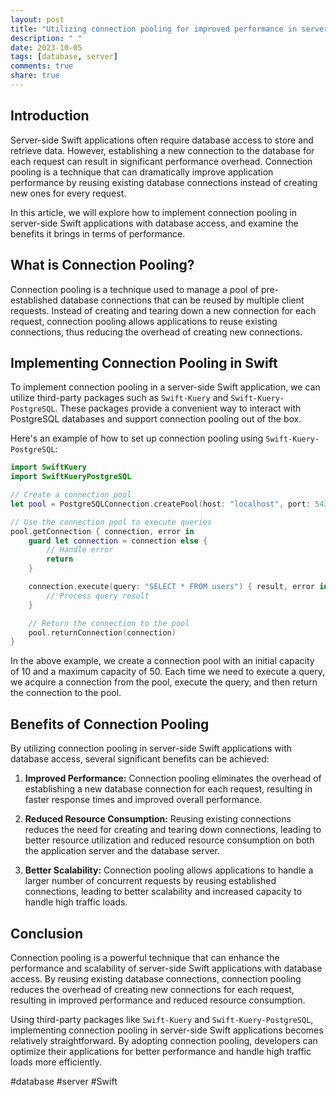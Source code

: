```yaml
---
layout: post
title: "Utilizing connection pooling for improved performance in server-side Swift applications with database access"
description: " "
date: 2023-10-05
tags: [database, server]
comments: true
share: true
---
```


## Introduction

Server-side Swift applications often require database access to store and retrieve data. However, establishing a new connection to the database for each request can result in significant performance overhead. Connection pooling is a technique that can dramatically improve application performance by reusing existing database connections instead of creating new ones for every request.

In this article, we will explore how to implement connection pooling in server-side Swift applications with database access, and examine the benefits it brings in terms of performance.

## What is Connection Pooling?

Connection pooling is a technique used to manage a pool of pre-established database connections that can be reused by multiple client requests. Instead of creating and tearing down a new connection for each request, connection pooling allows applications to reuse existing connections, thus reducing the overhead of creating new connections.

## Implementing Connection Pooling in Swift

To implement connection pooling in a server-side Swift application, we can utilize third-party packages such as `Swift-Kuery` and `Swift-Kuery-PostgreSQL`. These packages provide a convenient way to interact with PostgreSQL databases and support connection pooling out of the box.

Here's an example of how to set up connection pooling using `Swift-Kuery-PostgreSQL`:

```swift
import SwiftKuery
import SwiftKueryPostgreSQL

// Create a connection pool
let pool = PostgreSQLConnection.createPool(host: "localhost", port: 5432, options: [.databaseName("mydatabase")], poolOptions: ConnectionPoolOptions(initialCapacity: 10, maxCapacity: 50))

// Use the connection pool to execute queries
pool.getConnection { connection, error in
    guard let connection = connection else {
        // Handle error
        return
    }

    connection.execute(query: "SELECT * FROM users") { result, error in
        // Process query result
    }

    // Return the connection to the pool
    pool.returnConnection(connection)
}
```

In the above example, we create a connection pool with an initial capacity of 10 and a maximum capacity of 50. Each time we need to execute a query, we acquire a connection from the pool, execute the query, and then return the connection to the pool.

## Benefits of Connection Pooling

By utilizing connection pooling in server-side Swift applications with database access, several significant benefits can be achieved:

1. **Improved Performance:** Connection pooling eliminates the overhead of establishing a new database connection for each request, resulting in faster response times and improved overall performance.

2. **Reduced Resource Consumption:** Reusing existing connections reduces the need for creating and tearing down connections, leading to better resource utilization and reduced resource consumption on both the application server and the database server.

3. **Better Scalability:** Connection pooling allows applications to handle a larger number of concurrent requests by reusing established connections, leading to better scalability and increased capacity to handle high traffic loads.

## Conclusion

Connection pooling is a powerful technique that can enhance the performance and scalability of server-side Swift applications with database access. By reusing existing database connections, connection pooling reduces the overhead of creating new connections for each request, resulting in improved performance and reduced resource consumption.

Using third-party packages like `Swift-Kuery` and `Swift-Kuery-PostgreSQL`, implementing connection pooling in server-side Swift applications becomes relatively straightforward. By adopting connection pooling, developers can optimize their applications for better performance and handle high traffic loads more efficiently.

#database #server #Swift